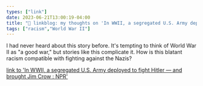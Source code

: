 ```yaml
---
types: ["link"]
date: 2023-06-21T13:00:19-04:00
title: "🔗 linkblog: my thoughts on 'In WWII, a segregated U.S. Army deployed to fight Hitler — and brought Jim Crow : NPR'"
tags: ["racism","World War II"]
---
```

I had never heard about this story before. It's tempting to think of World War II as "a good war," but stories like this complicate it. How is this blatant racism compatible with fighting against the Nazis?  
 

[link to 'In WWII, a segregated U.S. Army deployed to fight Hitler — and brought Jim Crow : NPR'](https://www.npr.org/2023/06/21/1183045605/black-army-soldiers-england-wwii-battle)
